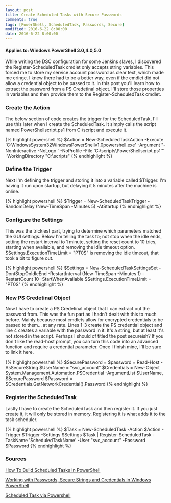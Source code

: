 ```yaml
---
layout: post
title: Create Scheduled Tasks with Secure Passwords
comments: true
tags: [PowerShell, ScheduledTask, Passwords, Secure]
modified: 2016-6-22 8:00:00
date: 2016-6-22 8:00:00
---
```

#### Applies to: Windows PowerShell 3.0,4.0,5.0

While writing the DSC configuration for some Jenkins slaves, I discovered the Register-ScheduledTask cmdlet only accepts string variables. 
This forced me to store my service account password as clear text, which made me cringe. I knew there had to be a better way, even if the cmdlet
did not allow a credential object to be passed to it. In this post you'll learn how to extract the password from a PS Credetinal object.
I'll store those properties in variables and then provide them to the Register-ScheduledTask cmdlet.

### Create the Action

The below section of code creates the trigger for the ScheduledTask, I'll use this later when I create the ScheduledTask. It simply calls the script named
PowerShellscript.ps1 from C:\script and execute it. 

{% highlight powershell %}
$Action = New-ScheduledTaskAction -Execute 'C:WindowsSystem32WindowsPowerShellv1.0powershell.exe' -Argument "-NonInteractive -NoLogo `
-NoProfile -File 'C:\scripts\PowerShellscript.ps1'" -WorkingDirectory "C:\scripts"
{% endhighlight %}


### Define the Trigger

Next I'm defining the trigger and storing it into a variable called $Trigger. I'm having it run upon startup, but delaying it 5 minutes
after the machine is online.

{% highlight powershell %}
$Trigger = New-ScheduledTaskTrigger -RandomDelay (New-TimeSpan -Minutes 5) -AtStartup
{% endhighlight %}

### Configure the Settings

This was the trickiest part, trying to determine which parameters matched the GUI settings. Below I'm telling the task to; not stop when the idle ends, 
setting the restart interval to 1 minute, setting the reset count to 10 tries, starting when available, and removing the idle timeout option. $Settings.ExecutionTimeLimit = "PT0S"
is removing the idle timeout, that took a bit to figure out. 

{% highlight powershell %}
$Settings = New-ScheduledTaskSettingsSet -DontStopOnIdleEnd -RestartInterval (New-TimeSpan -Minutes 1) -RestartCount 10 -StartWhenAvailable
$Settings.ExecutionTimeLimit = "PT0S"
{% endhighlight %}

### New PS Credetinal Object

Now I have to create a PS Credetinal object that I can extract out the password from. This was the fun part as I hadn't dealt with this to much before.
Mainly because most cmdlets allow for encrypted credentials to be passed to them... at any rate. Lines 1-3 create the PS credential object and line 4 creates
a variable with the password in it. It's a string, but at least it's not stored in the script. Perhaps I should of titled the post secureish? If you don't like the
read-host prompt, you can turn this code into an advanced function and require a credential parameter. Once I finish mine, I'll be sure to link it here.

{% highlight powershell %}
$SecurePassword = $password = Read-Host -AsSecureString
$UserName = "svc_account"
$Credentials = New-Object System.Management.Automation.PSCredential -ArgumentList $UserName, $SecurePassword
$Password = $Credentials.GetNetworkCredential().Password 
{% endhighlight %}

### Register the ScheduledTask

Lastly I have to create the ScheduledTask and then register it. If you just create it, it will only be stored in memory. Registering it is what adds it to the task
scheduler. 

{% highlight powershell %}
$Task = New-ScheduledTask -Action $Action -Trigger $Trigger -Settings $Settings
$Task | Register-ScheduledTask -TaskName 'ScheduledTaskName' -User "svc_account" -Password $Password
{% endhighlight %}

### Sources
[How To Build Scheduled Tasks In PowerShell](http://www.tomsitpro.com/articles/powershell-build-scheduled-tasks,2-832.html)


[Working with Passwords, Secure Strings and Credentials in Windows PowerShell](https://social.technet.microsoft.com/wiki/contents/articles/4546.working-with-passwords-secure-strings-and-credentials-in-windows-powershell.aspx)


[Scheduled Task via Powershell](http://powershell.com/cs/forums/t/20758.aspx)